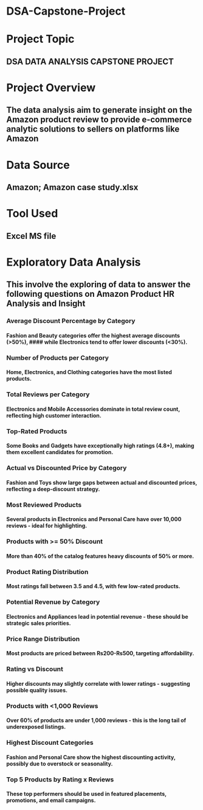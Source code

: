 # DSA-Capstone-Project
# Project Topic
## DSA DATA ANALYSIS CAPSTONE PROJECT
# Project Overview
## The data analysis aim to generate insight on the Amazon product review to provide e-commerce analytic solutions to sellers on platforms like Amazon
# Data Source
## Amazon; Amazon case study.xlsx
# Tool Used
## Excel MS file
# Exploratory Data Analysis
## This involve the exploring of data to answer the following questions on Amazon Product HR Analysis and Insight
### Average Discount Percentage by Category
#### Fashion and Beauty categories offer the highest average discounts (>50%), #### while Electronics tend to offer lower discounts (<30%).
### Number of Products per Category
#### Home, Electronics, and Clothing categories have the most listed products.
### Total Reviews per Category
#### Electronics and Mobile Accessories dominate in total review count, reflecting high customer interaction.
### Top-Rated Products
#### Some Books and Gadgets have exceptionally high ratings (4.8+), making them excellent candidates for promotion.
### Actual vs Discounted Price by Category
#### Fashion and Toys show large gaps between actual and discounted prices, reflecting a deep-discount strategy.
### Most Reviewed Products
#### Several products in Electronics and Personal Care have over 10,000 reviews - ideal for highlighting.
### Products with >= 50% Discount
#### More than 40% of the catalog features heavy discounts of 50% or more.
### Product Rating Distribution
#### Most ratings fall between 3.5 and 4.5, with few low-rated products.
### Potential Revenue by Category
#### Electronics and Appliances lead in potential revenue - these should be strategic sales priorities.
### Price Range Distribution
#### Most products are priced between Rs200-Rs500, targeting affordability.
### Rating vs Discount
#### Higher discounts may slightly correlate with lower ratings - suggesting possible quality issues.
### Products with <1,000 Reviews
#### Over 60% of products are under 1,000 reviews - this is the long tail of underexposed listings.
### Highest Discount Categories
#### Fashion and Personal Care show the highest discounting activity, possibly due to overstock or seasonality.
### Top 5 Products by Rating x Reviews
#### These top performers should be used in featured placements, promotions, and email campaigns.

